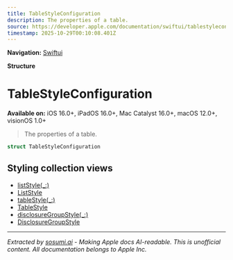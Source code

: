 ```yaml
---
title: TableStyleConfiguration
description: The properties of a table.
source: https://developer.apple.com/documentation/swiftui/tablestyleconfiguration
timestamp: 2025-10-29T00:10:08.401Z
---
```


**Navigation:** [Swiftui](/documentation/swiftui)

**Structure**

# TableStyleConfiguration

**Available on:** iOS 16.0+, iPadOS 16.0+, Mac Catalyst 16.0+, macOS 12.0+, visionOS 1.0+

> The properties of a table.

```swift
struct TableStyleConfiguration
```

## Styling collection views

- [listStyle(_:)](/documentation/swiftui/view/liststyle(_:))
- [ListStyle](/documentation/swiftui/liststyle)
- [tableStyle(_:)](/documentation/swiftui/view/tablestyle(_:))
- [TableStyle](/documentation/swiftui/tablestyle)
- [disclosureGroupStyle(_:)](/documentation/swiftui/view/disclosuregroupstyle(_:))
- [DisclosureGroupStyle](/documentation/swiftui/disclosuregroupstyle)

---

*Extracted by [sosumi.ai](https://sosumi.ai) - Making Apple docs AI-readable.*
*This is unofficial content. All documentation belongs to Apple Inc.*
